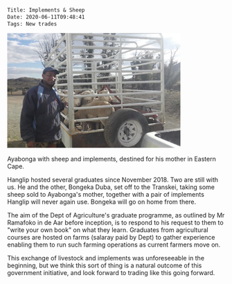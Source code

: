     Title: Implements & Sheep
    Date: 2020-06-11T09:48:41
    Tags: New trades

<img src="/img/Ayabonga.jpg" alt="Drawing" style="width: 400px;"/>  

Ayabonga with sheep and implements, destined for his mother in Eastern Cape. 

Hanglip hosted several graduates since November 2018. Two are still with us. He and the other, Bongeka Duba, set off to the Transkei, taking some sheep sold to Ayabonga's mother, together with a pair of implements Hanglip will never again use. Bongeka will go on home from there.

<!-- more -->

The aim of the Dept of Agriculture's graduate programme, as outlined by Mr Ramafoko in de Aar before inception, is to respond to his request to them to "write your own book" on what they learn. Graduates from agricultural courses are hosted on farms (salaray paid by Dept) to gather experience enabling them to run such farming operations as current farmers move on.


This exchange of livestock and implements was unforeseeable in the beginning, but we think this sort of thing is a natural outcome of this government initiative, and look forward to trading like this going forward.







